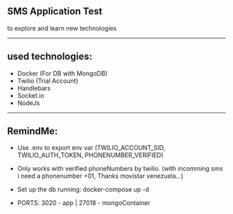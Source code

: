 SMS Application Test
--
to explore and learn new technologies
- --

used technologies:
-
- Docker (For DB with MongoDB)
- Twilio (Trial Account)
- Handlebars
- Socket.io
- NodeJs
- --

RemindMe:
-
- Use .env to export env var (TWILIO_ACCOUNT_SID, TWILIO_AUTH_TOKEN, PHONENUMBER_VERIFIED)

- Only works with verified phoneNumbers by twilio. (with incomming sms i need a phonenumber +01, Thanks movistar venezuela...)

- Set up the db running: docker-compose up -d

- PORTS: 3020 - app | 27018 - mongoContainer